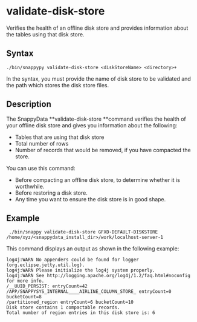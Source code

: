 # validate-disk-store

Verifies the health of an offline disk store and provides information about the tables using that disk store.

## Syntax

```
./bin/snappypy validate-disk-store <diskStoreName> <directory>+
```
In the syntax, you must provide the name of disk store to be validated and the path which stores the disk store files.

## Description

The SnappyData **validate-disk-store **command verifies the health of your offline disk store and gives you information about the following:
*	Tables that are using that disk store
*	Total number of rows 
*	Number of records that would be removed, if you have compacted the store.

You can use this command:

*	Before compacting an offline disk store, to determine whether it is worthwhile.
*	Before restoring a disk store.
*	Any time you want to ensure the disk store is in good shape.

## Example

```
 ./bin/snappy validate-disk-store GFXD-DEFAULT-DISKSTORE /home/xyz/<snappydata_install_dir>/work/localhost-server-1
```

This command displays an output  as shown in the following example:

```
log4j:WARN No appenders could be found for logger (org.eclipse.jetty.util.log).
log4j:WARN Please initialize the log4j system properly.
log4j:WARN See http://logging.apache.org/log4j/1.2/faq.html#noconfig for more info.
/__UUID_PERSIST: entryCount=42
/APP/SNAPPYSYS_INTERNAL____AIRLINE_COLUMN_STORE_ entryCount=0 bucketCount=8
/partitioned_region entryCount=6 bucketCount=10
Disk store contains 1 compactable records.
Total number of region entries in this disk store is: 6
```

